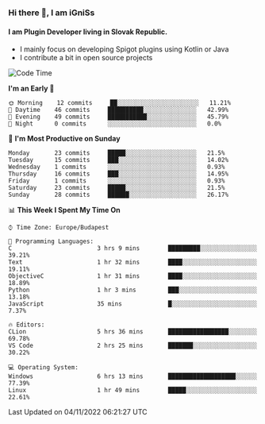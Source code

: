 ### Hi there 👋, I am iGniSs

#### I am Plugin Developer living in Slovak Republic.
- I mainly focus on developing Spigot plugins using Kotlin or Java
- I contribute a bit in open source projects

<!--START_SECTION:waka-->
![Code Time](http://img.shields.io/badge/Code%20Time-951%20hrs%2012%20mins-blue)

**I'm an Early 🐤** 

```text
🌞 Morning    12 commits     ██░░░░░░░░░░░░░░░░░░░░░░░   11.21% 
🌆 Daytime    46 commits     ██████████░░░░░░░░░░░░░░░   42.99% 
🌃 Evening    49 commits     ███████████░░░░░░░░░░░░░░   45.79% 
🌙 Night      0 commits      ░░░░░░░░░░░░░░░░░░░░░░░░░   0.0%

```
📅 **I'm Most Productive on Sunday** 

```text
Monday       23 commits     █████░░░░░░░░░░░░░░░░░░░░   21.5% 
Tuesday      15 commits     ███░░░░░░░░░░░░░░░░░░░░░░   14.02% 
Wednesday    1 commits      ░░░░░░░░░░░░░░░░░░░░░░░░░   0.93% 
Thursday     16 commits     ███░░░░░░░░░░░░░░░░░░░░░░   14.95% 
Friday       1 commits      ░░░░░░░░░░░░░░░░░░░░░░░░░   0.93% 
Saturday     23 commits     █████░░░░░░░░░░░░░░░░░░░░   21.5% 
Sunday       28 commits     ██████░░░░░░░░░░░░░░░░░░░   26.17%

```


📊 **This Week I Spent My Time On** 

```text
⌚︎ Time Zone: Europe/Budapest

💬 Programming Languages: 
C                        3 hrs 9 mins        █████████░░░░░░░░░░░░░░░░   39.21% 
Text                     1 hr 32 mins        ████░░░░░░░░░░░░░░░░░░░░░   19.11% 
ObjectiveC               1 hr 31 mins        ████░░░░░░░░░░░░░░░░░░░░░   18.89% 
Python                   1 hr 3 mins         ███░░░░░░░░░░░░░░░░░░░░░░   13.18% 
JavaScript               35 mins             █░░░░░░░░░░░░░░░░░░░░░░░░   7.37%

🔥 Editors: 
CLion                    5 hrs 36 mins       █████████████████░░░░░░░░   69.78% 
VS Code                  2 hrs 25 mins       ███████░░░░░░░░░░░░░░░░░░   30.22%

💻 Operating System: 
Windows                  6 hrs 13 mins       ███████████████████░░░░░░   77.39% 
Linux                    1 hr 49 mins        █████░░░░░░░░░░░░░░░░░░░░   22.61%

```


 Last Updated on 04/11/2022 06:21:27 UTC
<!--END_SECTION:waka-->